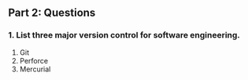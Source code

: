 ## Part 2: Questions
### 1. List three major version control for software engineering.
1. Git
2. Perforce
3. Mercurial

